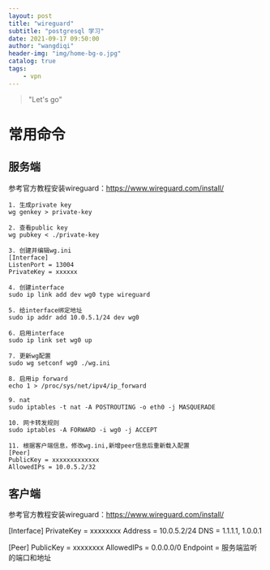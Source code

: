 ```yaml
---
layout: post
title: "wireguard"
subtitle: "postgresql 学习"
date: 2021-09-17 09:50:00
author: "wangdiqi"
header-img: "img/home-bg-o.jpg"
catalog: true
tags:
    - vpn
---
```


> "Let's go"

# 常用命令

## 服务端

参考官方教程安装wireguard：https://www.wireguard.com/install/

~~~
1. 生成private key
wg genkey > private-key

2. 查看public key
wg pubkey < ./private-key

3. 创建并编辑wg.ini
[Interface]
ListenPort = 13004
PrivateKey = xxxxxx

4. 创建interface
sudo ip link add dev wg0 type wireguard

5. 给interface绑定地址
sudo ip addr add 10.0.5.1/24 dev wg0

6. 启用interface
sudo ip link set wg0 up

7. 更新wg配置
sudo wg setconf wg0 ./wg.ini

8. 启用ip forward
echo 1 > /proc/sys/net/ipv4/ip_forward

9. nat
sudo iptables -t nat -A POSTROUTING -o eth0 -j MASQUERADE

10. 网卡转发规则
sudo iptables -A FORWARD -i wg0 -j ACCEPT

11. 根据客户端信息，修改wg.ini,新增peer信息后重新载入配置
[Peer]
PublicKey = xxxxxxxxxxxxx
AllowedIPs = 10.0.5.2/32
~~~

## 客户端

参考官方教程安装wireguard：https://www.wireguard.com/install/

[Interface]
PrivateKey = xxxxxxxx
Address = 10.0.5.2/24
DNS = 1.1.1.1, 1.0.0.1

[Peer]
PublicKey = xxxxxxxx
AllowedIPs = 0.0.0.0/0
Endpoint = 服务端监听的端口和地址
